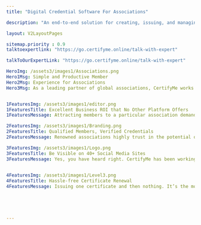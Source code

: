 ```yaml
---
title: "Digital Credential Software For Associations"

description: "An end-to-end solution for creating, issuing, and managing certificates and badges for associations and communities."

layout: V2LayoutPages

sitemap.priority : 0.9
talktoexpertlink: "https://go.certifyme.online/talk-with-expert"  

talkToOurExpertLink: "https://go.certifyme.online/talk-with-expert"

HeroImg: /assets3/images1/Associations.png
Hero1Msg: Simple and Productive Member 
Hero2Msg: Experience for Associations
Hero3Msg: As a leading partner of global associations, CertifyMe works toward increasing their membership engagement and boosting their retention.


1FeaturesImg: /assets3/images1/editor.png
1FeaturesTitle: Excellent Business ROI that No Other Platform Offers
1FeaturesMessage: Attracting members to a particular association demands thoughtful planning. CertifyMe is the perfect answer to this inquest. It enables members of an association to find value in the membership program by obtaining socially shareable credentials that come with a scannable code. A collaboration with us can benefit your association by driving member engagement at cost-effective prices.

2FeaturesImg: /assets3/images1/Branding.png
2FeaturesTitle: Qualified Members, Verified Credentials
2FeaturesMessage: Renowned associations highly trust in the potential of our verifiable credentials. They offer their members CertifyMe certificates & badges for end-to-end security that only they have access to. Every document members receive via email is authenticated, downloadable, socially shareable, customized, and centralized.

3FeaturesImg: /assets3/images1/Logo.png
3FeaturesTitle: Be Visible on 40+ Social Media Sites
3FeaturesMessage: Yes, you have heard right. CertifyMe has been working on the credentialing platform for quite some time. The common phenomenon is that 89% of students, trainees, and learners showcase their expertise on social media channels to reach a broader audience. We streamline the online uploading process by integrating direct buttons/sections that do the data input on various social channels in the shortest time possible.

                  
4FeaturesImg: /assets3/images1/Level3.png
4FeaturesTitle: Hassle-free Certificate Renewal
4FeaturesMessage: Issuing one certificate and then nothing. It’s the most common scenario that association members face. It not only diminishes the certificate value but also affects the credibility of the association. To address this condition, CertifyMe offers certificate renewal reminders that notify the last day of certification validity and influence knowledge upgrades. A single click is all you need to renew your certification request.





---
```

